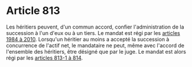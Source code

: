 # Article 813

Les héritiers peuvent, d'un commun accord, confier l'administration de la succession à l'un d'eux ou à un tiers. Le mandat est régi par les <a href='/code-civil/livre-iii-des-differentes-manieres-dont-on-acquiert-la-propriete/titre-xiii-du-mandat/chapitre-ier-de-la-nature-et-de-la-forme-du-mandat/1984.md' title='Code civil - art. 1984 (V)'>articles 1984 à 2010</a>. Lorsqu'un héritier au moins a accepté la succession à concurrence de l'actif net, le mandataire ne peut, même avec l'accord de l'ensemble des héritiers, être désigné que par le juge. Le mandat est alors régi par les <a href='/affichCodeArticle.do?cidTexte=LEGITEXT000006070721&idArticle=LEGIARTI000006432250&dateTexte=&categorieLien=cid' title='Code civil - art. 813-1 (V)'>articles 813-1 à 814</a>.